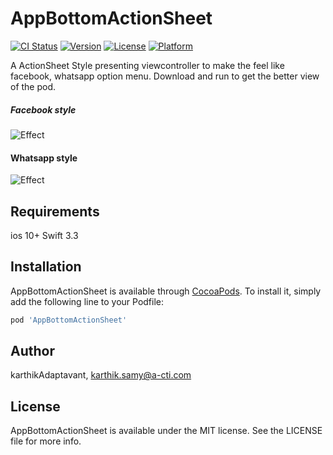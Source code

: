 # AppBottomActionSheet

[![CI Status](http://img.shields.io/travis/karthikAdaptavant/AppBottomActionSheet.svg?style=flat)](https://travis-ci.org/karthikAdaptavant/AppBottomActionSheet)
[![Version](https://img.shields.io/cocoapods/v/AppBottomActionSheet.svg?style=flat)](http://cocoapods.org/pods/AppBottomActionSheet)
[![License](https://img.shields.io/cocoapods/l/AppBottomActionSheet.svg?style=flat)](http://cocoapods.org/pods/AppBottomActionSheet)
[![Platform](https://img.shields.io/cocoapods/p/AppBottomActionSheet.svg?style=flat)](http://cocoapods.org/pods/AppBottomActionSheet)


A ActionSheet Style presenting viewcontroller to make the feel like facebook, whatsapp option menu. Download and run to get the better view of the pod.


##### Facebook style

![Effect](https://github.com/karthikAdaptavant/AppBottomActionSheet//raw/master/facebookstyle.PNG)

#### Whatsapp style
![Effect](https://github.com/karthikAdaptavant/AppBottomActionSheet//raw/master/whatsappstyle.PNG)

## Requirements
   ios 10+
   Swift 3.3

## Installation

AppBottomActionSheet is available through [CocoaPods](http://cocoapods.org). To install
it, simply add the following line to your Podfile:

```ruby
pod 'AppBottomActionSheet'
```

## Author

karthikAdaptavant, karthik.samy@a-cti.com

## License

AppBottomActionSheet is available under the MIT license. See the LICENSE file for more info.

